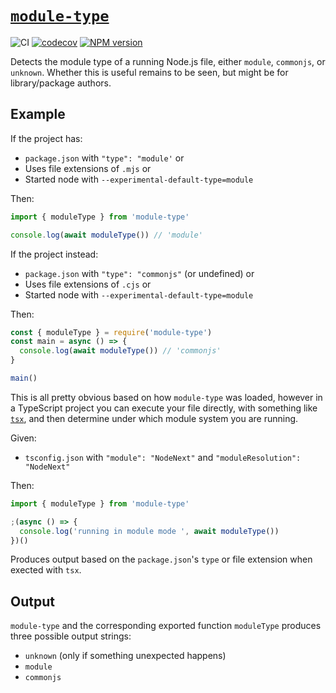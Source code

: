# [`module-type`](https://www.npmjs.com/package/module-type)

![CI](https://github.com/morganney/module-type/actions/workflows/ci.yml/badge.svg)
[![codecov](https://codecov.io/gh/morganney/module-type/graph/badge.svg?token=IQVLYK9W88)](https://codecov.io/gh/morganney/module-type)
[![NPM version](https://img.shields.io/npm/v/module-type.svg)](https://www.npmjs.com/package/module-type)

Detects the module type of a running Node.js file, either `module`, `commonjs`, or `unknown`.
Whether this is useful remains to be seen, but might be for library/package authors.

## Example

If the project has:

- `package.json` with `"type": "module'` or
- Uses file extensions of `.mjs` or
- Started node with `--experimental-default-type=module`

Then:

```js
import { moduleType } from 'module-type'

console.log(await moduleType()) // 'module'
```

If the project instead:

- `package.json` with `"type": "commonjs"` (or undefined) or
- Uses file extensions of `.cjs` or
- Started node with `--experimental-default-type=module`

Then:

```js
const { moduleType } = require('module-type')
const main = async () => {
  console.log(await moduleType()) // 'commonjs'
}

main()
```

This is all pretty obvious based on how `module-type` was loaded, however in a TypeScript project you can execute your file directly, with something like [`tsx`](https://github.com/privatenumber/tsx), and then determine under which module system you are running.

Given:

- `tsconfig.json` with `"module": "NodeNext"` and `"moduleResolution": "NodeNext"`

Then:

```ts
import { moduleType } from 'module-type'

;(async () => {
  console.log('running in module mode ', await moduleType())
})()
```

Produces output based on the `package.json`'s `type` or file extension when exected with `tsx`.

## Output

`module-type` and the corresponding exported function `moduleType` produces three possible output strings:

- `unknown` (only if something unexpected happens)
- `module`
- `commonjs`

